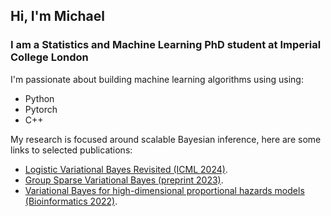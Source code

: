 <h2 align="left">Hi, I'm Michael</h1>
<h3 align="left">I am a Statistics and Machine Learning PhD student at Imperial College London</h3>

I'm passionate about building machine learning algorithms using using:
 - Python
 - Pytorch
 - C++

My research is focused around scalable Bayesian inference, here are some links to selected publications:
 - <a href="https://arxiv.org/abs/2406.00713">Logistic Variational Bayes Revisited (ICML 2024)</a>.
 - <a href="https://arxiv.org/abs/2309.10378">Group Sparse Variational Bayes (preprint 2023)</a>.
 - <a href="https://arxiv.org/abs/2112.10270"> Variational Bayes for high-dimensional proportional hazards models (Bioinformatics 2022)</a>.


